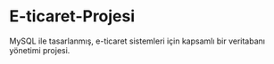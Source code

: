 # E-ticaret-Projesi
MySQL ile tasarlanmış, e-ticaret sistemleri için kapsamlı bir veritabanı yönetimi projesi.
